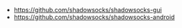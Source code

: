 - https://github.com/shadowsocks/shadowsocks-gui
- https://github.com/shadowsocks/shadowsocks-android
